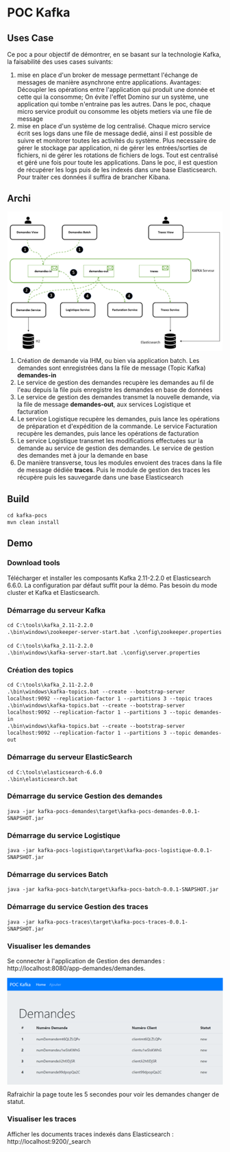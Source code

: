 # POC Kafka

## Uses Case

Ce poc a pour objectif de démontrer, en se basant sur la technologie Kafka, la faisabilité des uses cases suivants:
<ol>
  <li>mise en place d'un broker de message permettant l'échange de messages de manière asynchrone entre applications. Avantages: Découpler les opérations entre l'application qui produit une donnée et cette qui la consomme; On évite l'effet Domino sur un système, une application qui tombe n'entraine pas les autres. Dans le poc, chaque micro service produit ou consomme les objets metiers via une file de message</li>
  <li>mise en place d'un système de log centralisé. Chaque micro service écrit ses logs dans une file de message dedié, ainsi il est possible de suivre et monitorer toutes les activités du système. Plus necessaire de gérer le stockage par application, ni de gérer les entrées/sorties de fichiers, ni de gérer les rotations de fichiers de logs. Tout est centralisé et géré une fois pour toute les applications. Dans le poc, il est question de récupérer les logs puis de les indexés dans une base Elasticsearch. Pour traiter ces données il suffira de brancher Kibana.</li>
</ol>  

## Archi

<img src="/pocs/screenshots/archi.PNG" width="600" align="center">

<ol>
  <li>Création de demande via IHM, ou bien via application batch. Les demandes sont enregistrées dans la file de message (Topic Kafka) <b>demandes-in</b></li>
  <li>Le service de gestion des demandes recupère les demandes au fil de l'eau depuis la file puis enregistre les demandes en base de données</li>
  <li>Le service de gestion des demandes transmet la nouvelle demande, via la file de message <b>demandes-out</b>, aux services Logistique et facturation</li>
  <li>Le service Logistique recupère les demandes, puis lance les opérations de préparation et d'expédition de la commande. Le service Facturation recupère les demandes, puis lance les opérations de facturation</li>
  <li>Le service Logistique transmet les modifications effectuées sur la demande au service de gestion des demandes. Le service de gestion des demandes met à jour la demande en base</li>
  <li>De manière transverse, tous les modules envoient des traces dans la file de message dédiée <b>traces</b>. Puis le module de gestion des traces les récupère puis les sauvegarde dans une base Elasticsearch</li>
</ol>

## Build

```
cd kafka-pocs
mvn clean install
```

## Demo

### Download tools

Télécharger et installer les composants Kafka 2.11-2.2.0 et Elasticsearch 6.6.0. La configuration par défaut suffit pour la démo. Pas besoin du mode cluster et Kafka et Elasticsearch.

### Démarrage du serveur Kafka

```
cd C:\tools\kafka_2.11-2.2.0
.\bin\windows\zookeeper-server-start.bat .\config\zookeeper.properties

cd C:\tools\kafka_2.11-2.2.0
.\bin\windows\kafka-server-start.bat .\config\server.properties
```

### Création des topics

```
cd C:\tools\kafka_2.11-2.2.0
.\bin\windows\kafka-topics.bat --create --bootstrap-server localhost:9092 --replication-factor 1 --partitions 3 --topic traces
.\bin\windows\kafka-topics.bat --create --bootstrap-server localhost:9092 --replication-factor 1 --partitions 3 --topic demandes-in
.\bin\windows\kafka-topics.bat --create --bootstrap-server localhost:9092 --replication-factor 1 --partitions 3 --topic demandes-out
```

### Démarrage du serveur ElasticSearch

```
cd C:\tools\elasticsearch-6.6.0
.\bin\elasticsearch.bat
```

### Démarrage du service Gestion des demandes

```
java -jar kafka-pocs-demandes\target\kafka-pocs-demandes-0.0.1-SNAPSHOT.jar
```

### Démarrage du service Logistique

```
java -jar kafka-pocs-logistique\target\kafka-pocs-logistique-0.0.1-SNAPSHOT.jar
```

### Démarrage du services Batch

```
java -jar kafka-pocs-batch\target\kafka-pocs-batch-0.0.1-SNAPSHOT.jar
```

### Démarrage du service Gestion des traces

```
java -jar kafka-pocs-traces\target\kafka-pocs-traces-0.0.1-SNAPSHOT.jar
```

### Visualiser les demandes

Se connecter à l'application de Gestion des demandes : http://localhost:8080/app-demandes/demandes.

<img src="/pocs/screenshots/Demandes.PNG" width="600" align="center">

Rafraichir la page toute les 5 secondes pour voir les demandes changer de statut.

### Visualiser les traces

Afficher les documents traces indexés dans Elasticsearch : http://localhost:9200/_search


